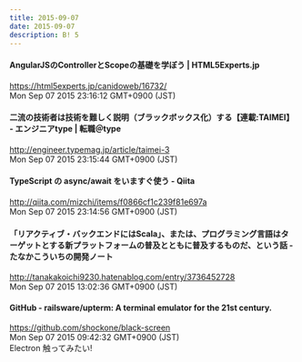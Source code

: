 ```yaml
---
title: 2015-09-07
date: 2015-09-07
description: B! 5
---
```


#### AngularJSのControllerとScopeの基礎を学ぼう | HTML5Experts.jp
https://html5experts.jp/canidoweb/16732/<br>
Mon Sep 07 2015 23:16:12 GMT+0900 (JST)<br>


#### 二流の技術者は技術を難しく説明（ブラックボックス化）する【連載:TAIMEI】 - エンジニアtype | 転職＠type
http://engineer.typemag.jp/article/taimei-3<br>
Mon Sep 07 2015 23:15:44 GMT+0900 (JST)<br>


#### TypeScript の async/await をいますぐ使う - Qiita
http://qiita.com/mizchi/items/f0866cf1c239f81e697a<br>
Mon Sep 07 2015 23:14:56 GMT+0900 (JST)<br>


#### 「リアクティブ・バックエンドにはScala」、または、プログラミング言語はターゲットとする新プラットフォームの普及とともに普及するものだ、という話 - たなかこういちの開発ノート
http://tanakakoichi9230.hatenablog.com/entry/3736452728<br>
Mon Sep 07 2015 13:02:36 GMT+0900 (JST)<br>


#### GitHub - railsware/upterm: A terminal emulator for the 21st century.
https://github.com/shockone/black-screen<br>
Mon Sep 07 2015 09:42:32 GMT+0900 (JST)<br>
Electron 触ってみたい!


